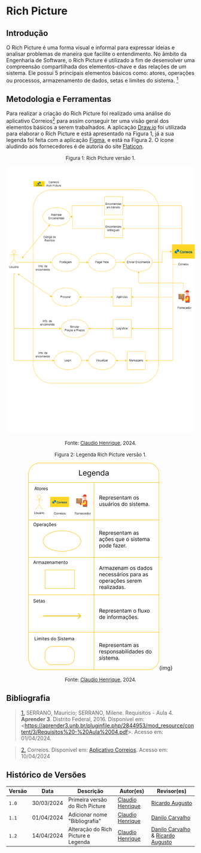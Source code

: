# Rich Picture

## Introdução
O Rich Picture é uma forma visual e informal para expressar ideias e analisar problemas de maneira que facilite o entendimento. No âmbito da Engenharia de Software, o Rich Picture é utilizado  a fim de desenvolver uma compreensão compartilhada dos elementos-chave e das relações de um sistema. Ele possui 5 principais elementos básicos como: atores, operações ou processos, armazenamento de dados, setas e limites do sistema. <a id="rp1" href="#ref1"><sup>1</sup></a> 

## Metodologia e Ferramentas
 Para realizar a criação do Rich Picture foi realizado uma análise do aplicativo Correios<a id="rp2" href="#ref2"><sup>2</sup></a> para assim conseguir ter uma visão geral dos elementos básicos a serem trabalhados.
 A aplicação [Draw.io](https://draw.io) foi utilizada para elaborar o Rich Picture e está apresentado na Figura 1, já a sua legenda foi feita com a aplicação [Figma](https://figma.com), e está na Figura 2. O ícone aludindo aos fornecedores é de autoria do site [Flaticon](https://www.flaticon.com/br/icone-gratis/entregador_2250322).

<font size="2"><p style="text-align: center">Figura 1: Rich Picture versão 1.</p></font>

![Richpicture](../assets/richpicture/Correios-RichPicture.png)

<font size="2"><p style="text-align: center">Fonte: [Claudio Henrique](https://github.com/claudiohsc), 2024.</p></font>

<font size="2"><p style="text-align: center">Figura 2: Legenda Rich Picture versão 1.</p></font>

<center markdown="1" class="img">

![LegendaRichpicturev1](../assets/richpicture/legenda-rich-picture-correios.png){img}

</center>

<font size="2"><p style="text-align: center">Fonte: [Claudio Henrique](https://github.com/claudiohsc), 2024.</p></font>

## Bibliografia

> <a id="ref1" href="#rp1">1.</a> SERRANO, Maurício; SERRANO, Milene. Requisitos - Aula 4. **Aprender 3**. Distrito Federal, 2016. Disponível em: <<https://aprender3.unb.br/pluginfile.php/2844953/mod_resource/content/3/Requisitos%20-%20Aula%2004.pdf>>. Acesso em: 01/04/2024.

> <a id="rp2" href="#ref2">2.</a> Correios. Disponível em: [Aplicativo Correios](https://play.google.com/store/apps/details?id=br.com.correios.preatendimento&hl=pt_BR&gl=US). Acesso em: 10/04/2024


## Histórico de Versões

Versão  | Data | Descrição | Autor(es) | Revisor(es)
-------- | ------ | ------ | ---------- | ----------
`1.0` | 30/03/2024 | Primeira versão do Rich Picture  | [Claudio Henrique](https://github.com/claudiohsc) | [Ricardo Augusto](https://www.github.com/avmricardo)
`1.1` | 01/04/2024 | Adicionar nome "Bibliografia"  | [Claudio Henrique](https://github.com/claudiohsc) | [Danilo Carvalho](https://github.com/Danilo-Carvalho-Antunes)
`1.2` | 14/04/2024 | Alteração do Rich Picture e Legenda  | [Claudio Henrique](https://github.com/claudiohsc) | [Danilo Carvalho](https://github.com/Danilo-Carvalho-Antunes) & [Ricardo Augusto](https://www.github.com/avmricardo)

